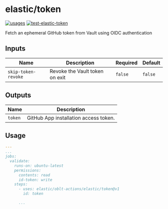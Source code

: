 # <!--name-->elastic/token<!--/name-->

[![usages](https://img.shields.io/badge/usages-white?logo=githubactions&logoColor=blue)](https://github.com/search?q=elastic%2Foblt-actions%2Felastic%2Ftoken+%28path%3A.github%2Fworkflows+OR+path%3A**%2Faction.yml+OR+path%3A**%2Faction.yaml%29&type=code)
[![test-elastic-token](https://github.com/elastic/oblt-actions/actions/workflows/test-elastic-token.yml/badge.svg?branch=main)](https://github.com/elastic/oblt-actions/actions/workflows/test-elastic-token.yml)

<!--description-->
Fetch an ephemeral GitHub token from Vault using OIDC authentication
<!--/description-->

## Inputs
<!--inputs-->
| Name                | Description                    | Required | Default |
|---------------------|--------------------------------|----------|---------|
| `skip-token-revoke` | Revoke the Vault token on exit | `false`  | `false` |
<!--/inputs-->

## Outputs

<!--outputs-->
| Name    | Description                           |
|---------|---------------------------------------|
| `token` | GitHub App installation access token. |
<!--/outputs-->

## Usage


<!--usage action="elastic/oblt-actions/**" version="env:VERSION"-->
```yaml
---
...
jobs:
  validate:
    runs-on: ubuntu-latest
    permissions:
      contents: read
      id-token: write
    steps:
      - uses: elastic/oblt-actions/elastic/token@v1
        id: token

      ...
```
<!--/usage-->
